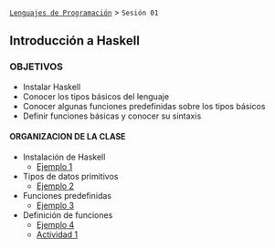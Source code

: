 [`Lenguajes de Programación`](../README.md) > `Sesión 01`

## Introducción a Haskell

### OBJETIVOS 

- Instalar Haskell
- Conocer los tipos básicos del lenguaje
- Conocer algunas funciones predefinidas sobre los tipos básicos
- Definir funciones básicas y conocer su sintaxis

#### ORGANIZACION DE LA CLASE

- Instalación de Haskell
   - [Ejemplo 1](ejemplo01/README.md)
- Tipos de datos primitivos
   - [Ejemplo 2](ejemplo02/README.md)
- Funciones predefinidas
   - [Ejemplo 3](ejemplo03/README.md)
- Definición de funciones
   - [Ejemplo 4](ejemplo03/README.md)
   - [Actividad 1](actividad01/README.md)
